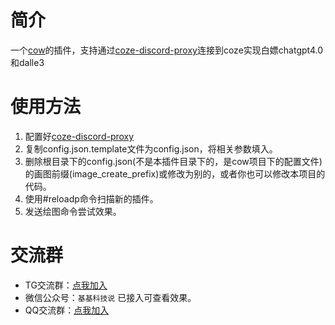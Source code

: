 # 简介
一个[cow](https://github.com/zhayujie/chatgpt-on-wechat)的插件，支持通过[coze-discord-proxy](https://github.com/deanxv/coze-discord-proxy?tab=readme-ov-file)连接到coze实现白嫖chatgpt4.0和dalle3

# 使用方法
1. 配置好[coze-discord-proxy](https://github.com/deanxv/coze-discord-proxy?tab=readme-ov-file)
2. 复制config.json.template文件为config.json，将相关参数填入。
3. 删除根目录下的config.json(不是本插件目录下的，是cow项目下的配置文件)的画图前缀(image_create_prefix)或修改为别的，或者你也可以修改本项目的代码。
4. 使用#reloadp命令扫描新的插件。
5. 发送绘图命令尝试效果。
# 交流群
- TG交流群：[点我加入](https://t.me/ggkejishuo_group)
- 微信公众号：`基基科技说`  已接入可查看效果。
- QQ交流群：[点我加入](https://qm.qq.com/q/mZ1hKsGn4Y)